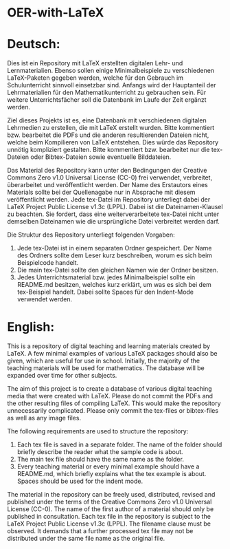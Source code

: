 # OER-with-LaTeX

# Deutsch:

Dies ist ein Repository mit LaTeX erstellten digitalen Lehr- und Lernmaterialien. Ebenso sollen einige Minimalbeispiele zu verschiedenen LaTeX-Paketen gegeben werden, welche für den Gebrauch im Schulunterricht sinnvoll einsetzbar sind. Anfangs wird der Hauptanteil der Lehrmaterialien für den Mathematikunterricht zu gebrauchen sein. Für weitere Unterrichtsfächer soll die Datenbank im Laufe der Zeit ergänzt werden.

Ziel dieses Projekts ist es, eine Datenbank mit verschiedenen digitalen Lehrmedien zu erstellen, die mit LaTeX erstellt wurden.
Bitte kommentiert bzw. bearbeitet die PDFs und die anderen resultierenden Dateien nicht, welche beim Kompilieren von LaTeX entstehen. Dies würde das Repository unnötig kompliziert gestalten. Bitte kommentiert bzw. bearbeitet nur die tex-Dateien oder Bibtex-Dateien sowie eventuelle Bilddateien.

Das Material des Repository kann unter den Bedingungen der Creative Commons Zero v1.0 Universal License (CC-0) frei verwendet, verbreitet, überarbeitet und veröffentlicht werden. Der Name des Erstautors eines Materials sollte bei der Quellenagabe nur in Absprache mit diesem veröffentlicht werden. Jede tex-Datei im Repository unterliegt dabei der LaTeX Project Public License v1.3c (LPPL). Dabei ist die Dateinamen-Klausel zu beachten. Sie fordert, dass eine weiterverarbeitete tex-Datei nicht unter demselben Dateinamen wie die ursprüngliche Datei verbreitet werden darf.

Die Struktur des Repository unterliegt folgenden Vorgaben:
1. Jede tex-Datei ist in einem separaten Ordner gespeichert. Der Name des Ordners sollte dem Leser kurz beschreiben, worum es sich beim Beispielcode handelt.
2. Die main tex-Datei sollte den gleichen Namen wie der Ordner besitzen.
3. Jedes Unterrichtsmaterial bzw. jedes Minimalbeispiel sollte ein README.md besitzen, welches kurz erklärt, um was es sich bei dem tex-Beispiel handelt. Dabei sollte Spaces für den Indent-Mode verwendet werden.




# English:

This is a repository of digital teaching and learning materials created by LaTeX. A few minimal examples of various LaTeX packages should also be given, which are useful for use in school. Initially, the majority of the teaching materials will be used for mathematics. The database will be expanded over time for other subjects.

The aim of this project is to create a database of various digital teaching media that were created with LaTeX.
Please do not commit the PDFs and the other resulting files of compiling LaTeX. This would make the repository unnecessarily complicated.
Please only commit the tex-files or bibtex-files as well as any image files.

The following requirements are used to structure the repository:
1. Each tex file is saved in a separate folder. The name of the folder should briefly describe the reader what the sample code is about.
2. The main tex file should have the same name as the folder.
3. Every teaching material or every minimal example should have a README.md, which briefly explains what the tex example is about. Spaces should be used for the indent mode.

The material in the repository can be freely used, distributed, revised and published under the terms of the Creative Commons Zero v1.0 Universal License (CC-0). The name of the first author of a material should only be published in consultation. Each tex file in the repository is subject to the LaTeX Project Public License v1.3c (LPPL). The filename clause must be observed. It demands that a further processed tex file may not be distributed under the same file name as the original file.

